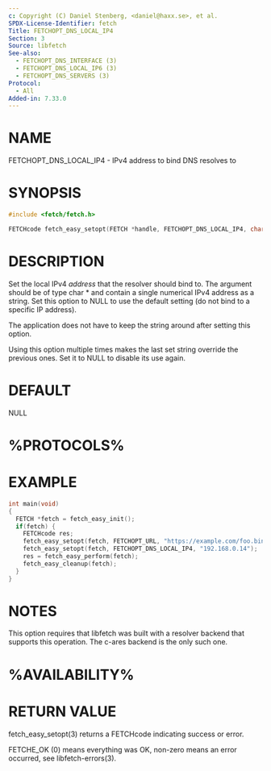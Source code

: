 ```yaml
---
c: Copyright (C) Daniel Stenberg, <daniel@haxx.se>, et al.
SPDX-License-Identifier: fetch
Title: FETCHOPT_DNS_LOCAL_IP4
Section: 3
Source: libfetch
See-also:
  - FETCHOPT_DNS_INTERFACE (3)
  - FETCHOPT_DNS_LOCAL_IP6 (3)
  - FETCHOPT_DNS_SERVERS (3)
Protocol:
  - All
Added-in: 7.33.0
---
```


# NAME

FETCHOPT_DNS_LOCAL_IP4 - IPv4 address to bind DNS resolves to

# SYNOPSIS

~~~c
#include <fetch/fetch.h>

FETCHcode fetch_easy_setopt(FETCH *handle, FETCHOPT_DNS_LOCAL_IP4, char *address);
~~~

# DESCRIPTION

Set the local IPv4 *address* that the resolver should bind to. The argument
should be of type char * and contain a single numerical IPv4 address as a
string. Set this option to NULL to use the default setting (do not bind to a
specific IP address).

The application does not have to keep the string around after setting this
option.

Using this option multiple times makes the last set string override the
previous ones. Set it to NULL to disable its use again.

# DEFAULT

NULL

# %PROTOCOLS%

# EXAMPLE

~~~c
int main(void)
{
  FETCH *fetch = fetch_easy_init();
  if(fetch) {
    FETCHcode res;
    fetch_easy_setopt(fetch, FETCHOPT_URL, "https://example.com/foo.bin");
    fetch_easy_setopt(fetch, FETCHOPT_DNS_LOCAL_IP4, "192.168.0.14");
    res = fetch_easy_perform(fetch);
    fetch_easy_cleanup(fetch);
  }
}
~~~

# NOTES

This option requires that libfetch was built with a resolver backend that
supports this operation. The c-ares backend is the only such one.

# %AVAILABILITY%

# RETURN VALUE

fetch_easy_setopt(3) returns a FETCHcode indicating success or error.

FETCHE_OK (0) means everything was OK, non-zero means an error occurred, see
libfetch-errors(3).
